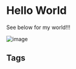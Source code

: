 # Hello World

See below for my world!!!

![image](https://s3.us-west-1.amazonaws.com/zettelimages/Mon_May_29_02:17:47_PM_PDT_2023.png)

## Tags
